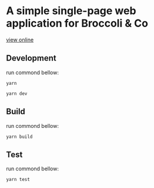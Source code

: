 # A simple single-page web application for Broccoli & Co

[view online](https://)

## Development
run commond bellow:
```
yarn
```

```
yarn dev
```

## Build
run commond bellow:
```
yarn build
```

## Test
run commond bellow:
```
yarn test
```